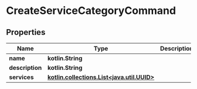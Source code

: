 
# CreateServiceCategoryCommand

## Properties
Name | Type | Description | Notes
------------ | ------------- | ------------- | -------------
**name** | **kotlin.String** |  |  [optional]
**description** | **kotlin.String** |  |  [optional]
**services** | [**kotlin.collections.List&lt;java.util.UUID&gt;**](java.util.UUID.md) |  |  [optional]



